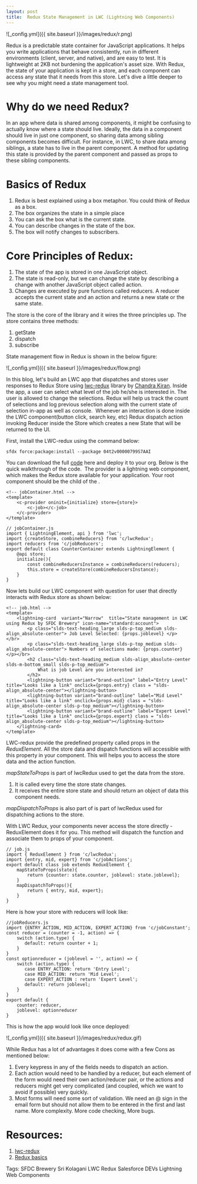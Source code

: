 ```yaml
---
layout: post
title:  Redux State Management in LWC (Lightning Web Components)
---
```

![_config.yml]({{ site.baseurl }}/images/redux/r.png)

Redux is a predictable state container for JavaScript applications. It helps you write applications that behave consistently, run in different environments (client, server, and native), and are easy to test. It is lightweight at 2KB not burdening the application's asset size. With Redux, the state of your application is kept in a store, and each component can access any state that it needs from this store. Let's dive a little deeper to see why you might need a state management tool.

# Why do we need Redux?
In an app where data is shared among components, it might be confusing to actually know where a state should live. Ideally, the data in a component should live in just one component, so sharing data among sibling components becomes difficult. For instance, in LWC, to share data among siblings, a state has to live in the parent component. A method for updating this state is provided by the parent component and passed as props to these sibling components.

# Basics of Redux
1. Redux is best explained using a box metaphor. You could think of Redux as a box.
2. The box organizes the state in a simple place
3. You can ask the box what is the current state.
4. You can describe changes in the state of the box.
5. The box will notify changes to subscribers.

# Core Principles of Redux:
1. The state of the app is stored in one JavaScript object.
2. The state is read-only, but we can change the state by describing a change with another JavaScript object called action.
3. Changes are executed by pure functions called reducers. A reducer accepts the   current state and an action and returns a new state or the same state.

The store is the core of the library and it wires the three principles up. The store contains three methods:
1. getState
2. dispatch
3. subscribe

State management flow in Redux is shown in the below figure:

![_config.yml]({{ site.baseurl }}/images/redux/flow.png)

In this blog, let's build an LWC app that dispatches and stores user responses to Redux Store using [lwc-redux](https://github.com/chandrakiran-dev/lwc-redux) library by [Chandra Kiran](https://github.com/chandrakiran-dev). Inside the app, a user can select what level of the job he/she is interested in. The user is allowed to change the selections. Redux will help us track the count of selections and log previous selection along with the current state of selection in-app as well as console. 
Whenever an interaction is done inside the LWC component(button click, search key, etc) Redux dispatch action invoking Reducer inside the Store which creates a new State that will be returned to the UI. 

First, install the LWC-redux using the command below:

```
sfdx force:package:install --package 04t2v00000799S7AAI
```
You can download the full [code](https://github.com/sfdcbrewery/lwc-redux) here and deploy it to your org. Below is the quick walkthrough of the code. 
The provider is a lightning web component, which makes the Redux store available for your application. Your root component should be the child of the <c-provider/>.

```
<!-- jobContainer.html -->
<template>
    <c-provider oninit={initialize} store={store}>
        <c-job></c-job>
    </c-provider>
</template>
```
```
// jobContainer.js
import { LightningElement, api } from 'lwc';
import {createStore, combineReducers} from 'c/lwcRedux';
import reducers from 'c/jobReducers';
export default class CounterContainer extends LightningElement {
    @api store;
    initialize(){
        const combineReducersInstance = combineReducers(reducers);
        this.store = createStore(combineReducersInstance);
    }
}
```
Now lets build our LWC component with question for user that directly interacts with Redux store as shown below:
```
<!-- job.html --> 
<template>
    <lightning-card  variant="Narrow"  title="State management in LWC using Redux by SFDC Brewery" icon-name="standard:account">
        <p class="slds-text-heading_large slds-p-top_medium slds-align_absolute-center"> Job Level Selected: {props.joblevel} </p> </br>
        <p class="slds-text-heading_large slds-p-top_medium slds-align_absolute-center"> Numbers of selections made: {props.counter}</p></br>
        <h2 class="slds-text-heading_medium slds-align_absolute-center slds-m-bottom_small slds-p-top_medium">
            What is job Level are you interested in?
        </h2>
        <lightning-button variant="brand-outline" label="Entry Level" title="Looks like a link" onclick={props.entry} class = "slds-align_absolute-center"></lightning-button> 
        <lightning-button variant="brand-outline" label="Mid Level" title="Looks like a link" onclick={props.mid} class = "slds-align_absolute-center slds-p-top_medium"></lightning-button>
        <lightning-button variant="brand-outline" label="Expert Level" title="Looks like a link" onclick={props.expert} class = "slds-align_absolute-center slds-p-top_medium"></lightning-button>
    </lightning-card>
</template>
```

LWC-redux provide the predefined property called props in the *ReduxElement*. All the store data and dispatch functions will accessible with this property in your component. This will helps you to access the store data and the action function. 

*mapStateToProps* is part of lwcRedux used to get the data from the store.
1. It is called every time the store state changes.
2. It receives the entire store state and should return an object of data this component needs.

*mapDispatchToProps* is also part of is part of lwcRedux used for dispatching actions to the store.

With LWC Redux, your components never access the store directly - ReduxElement does it for you. This method will dispatch the function and associate them to props of your component.

```
// job.js 
import { ReduxElement } from 'c/lwcRedux';
import {entry, mid, expert} from 'c/jobActions';
export default class job extends ReduxElement {
    mapStateToProps(state){
        return {counter: state.counter, joblevel: state.joblevel};
    }
    mapDispatchToProps(){
        return { entry, mid, expert};
    }
}
```

Here is how your store with reducers will look like:

```
//jobReducers.js 
import {ENTRY_ACTION, MID_ACTION, EXPERT_ACTION} from 'c/jobConstant';
const reducer = (counter = -1, action) => {
    switch (action.type) {
       default: return counter + 1;
    }
}
const optionreducer = (joblevel = '', action) => {
    switch (action.type) {
       case ENTRY_ACTION: return 'Entry Level';
       case MID_ACTION: return 'Mid Level';
       case EXPERT_ACTION : return 'Expert Level';
       default: return joblevel;
    }
}
export default {
    counter: reducer,
    joblevel: optionreducer
}

```

This is how the app would look like once deployed:

![_config.yml]({{ site.baseurl }}/images/redux/redux.gif)

While Redux has a lot of advantages it does come with a few Cons as mentioned below:
1. Every keypress in any of the fields needs to dispatch an action.
2. Each action would need to be handled by a reducer, but each element of the form would need their own action/reducer pair, or the actions and reducers might get very complicated (and coupled, which we want to avoid if possible) very quickly.
3. Most forms will need some sort of validation. We need an @ sign in the email form but should not allow them to be entered in the first and last name. More complexity. More code checking, More bugs.

# Resources:
1) [lwc-redux](http://lwc-redux.com/index.html)
2) [Redux basics](https://redux.js.org/)

Tags: SFDC Brewery Sri Kolagani LWC Redux Salesforce DEVs Lightning Web Components